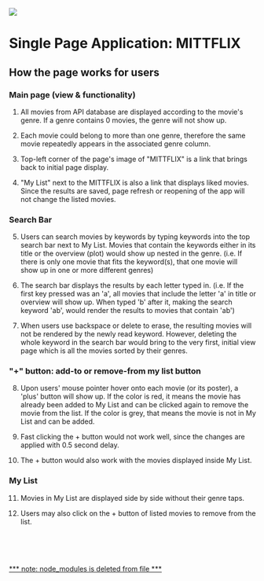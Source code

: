 ![](https://fontmeme.com/permalink/190707/fd4735271a0d997cbe19a04408c896fc.png)

# Single Page Application: MITTFLIX


## How the page works for users


### Main page (view & functionality)

1. All movies from API database are displayed according to the movie's genre. If a genre contains 0 movies, the genre will not show up.

2. Each movie could belong to more than one genre, therefore the same movie repeatedly appears in the associated genre column.

3. Top-left corner of the page's image of "MITTFLIX" is a link that brings back to initial page display.

4. "My List" next to the MITTFLIX is also a link that displays liked movies. Since the results are saved, page refresh or reopening of the app will not change the listed movies.


### Search Bar

5. Users can search movies by keywords by typing keywords into the top search bar next to My List. Movies that contain the keywords either in its title or the overview (plot) would show up nested in the genre. (i.e. If there is only one movie that fits the keyword(s), that one movie will show up in one or more different genres)

6. The search bar displays the results by each letter typed in. (i.e. If the first key pressed was an 'a', all movies that include the letter 'a' in title or overview will show up. When typed 'b' after it, making the search keyword 'ab', would render the results to movies that contain 'ab')

7. When users use backspace or delete to erase, the resulting movies will not be rendered by the newly read keyword. However, deleting the whole keyword in the search bar would bring to the very first, initial view page which is all the movies sorted by their genres.


### "+" button: add-to or remove-from my list button

8. Upon users' mouse pointer hover onto each movie (or its poster), a 'plus' button will show up. If the color is red, it means the movie has already been added to My List and can be clicked again to remove the movie from the list. If the color is grey, that means the movie is not in My List and can be added.

9. Fast clicking the + button would not work well, since the changes are applied with 0.5 second delay.

10. The + button would also work with the movies displayed inside My List.


### My List

11. Movies in My List are displayed side by side without their genre taps.

12. Users may also click on the + button of listed movies to remove from the list.


<br>
<br>
<br>


<u>*** note: node_modules is deleted from file ***</u>
